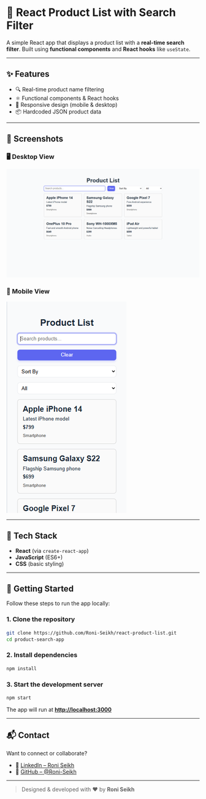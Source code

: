 # 🛒 React Product List with Search Filter

A simple React app that displays a product list with a **real-time search filter**. Built using **functional components** and **React hooks** like `useState`.

---

## ✨ Features

* 🔍 Real-time product name filtering
* ⚛️ Functional components & React hooks
* 📱 Responsive design (mobile & desktop)
* 📦 Hardcoded JSON product data

---

## 📸 Screenshots

### 🖥️ Desktop View

![Home Screen](./screenshots/Home%20Screen.png)

### 📱 Mobile View

![Mobile Screen](./screenshots/Mobile%20Screen.png)

---

## 🧠 Tech Stack

* **React** (via `create-react-app`)
* **JavaScript** (ES6+)
* **CSS** (basic styling)

---

## 🚀 Getting Started

Follow these steps to run the app locally:

### 1. Clone the repository

```bash
git clone https://github.com/Roni-Seikh/react-product-list.git
cd product-search-app
```

### 2. Install dependencies

```bash
npm install
```

### 3. Start the development server

```bash
npm start
```

The app will run at **[http://localhost:3000](http://localhost:3000)**

---

## 📬 Contact

Want to connect or collaborate?

* 🔗 [LinkedIn – Roni Seikh](https://www.linkedin.com/in/roniseikh)
* 🐙 [GitHub – @Roni-Seikh](https://github.com/Roni-Seikh)

---

> Designed & developed with ❤️ by **Roni Seikh**
